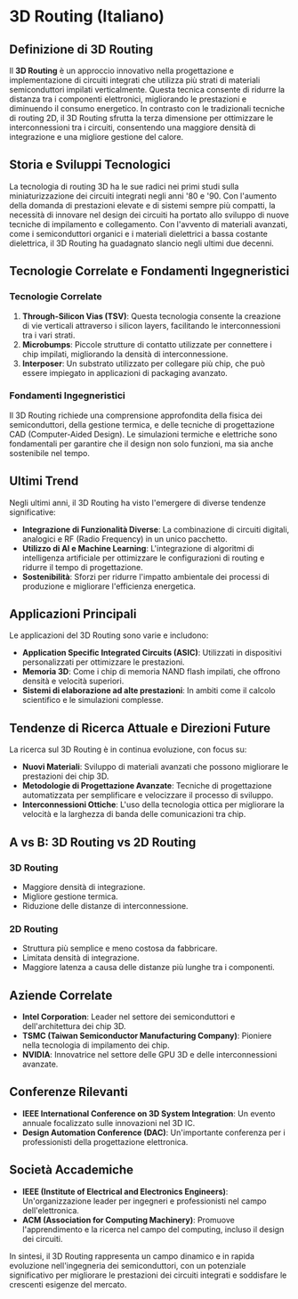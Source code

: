 # 3D Routing (Italiano)

## Definizione di 3D Routing

Il **3D Routing** è un approccio innovativo nella progettazione e implementazione di circuiti integrati che utilizza più strati di materiali semiconduttori impilati verticalmente. Questa tecnica consente di ridurre la distanza tra i componenti elettronici, migliorando le prestazioni e diminuendo il consumo energetico. In contrasto con le tradizionali tecniche di routing 2D, il 3D Routing sfrutta la terza dimensione per ottimizzare le interconnessioni tra i circuiti, consentendo una maggiore densità di integrazione e una migliore gestione del calore.

## Storia e Sviluppi Tecnologici

La tecnologia di routing 3D ha le sue radici nei primi studi sulla miniaturizzazione dei circuiti integrati negli anni '80 e '90. Con l'aumento della domanda di prestazioni elevate e di sistemi sempre più compatti, la necessità di innovare nel design dei circuiti ha portato allo sviluppo di nuove tecniche di impilamento e collegamento. Con l'avvento di materiali avanzati, come i semiconduttori organici e i materiali dielettrici a bassa costante dielettrica, il 3D Routing ha guadagnato slancio negli ultimi due decenni.

## Tecnologie Correlate e Fondamenti Ingegneristici

### Tecnologie Correlate

1. **Through-Silicon Vias (TSV)**: Questa tecnologia consente la creazione di vie verticali attraverso i silicon layers, facilitando le interconnessioni tra i vari strati.
2. **Microbumps**: Piccole strutture di contatto utilizzate per connettere i chip impilati, migliorando la densità di interconnessione.
3. **Interposer**: Un substrato utilizzato per collegare più chip, che può essere impiegato in applicazioni di packaging avanzato.

### Fondamenti Ingegneristici

Il 3D Routing richiede una comprensione approfondita della fisica dei semiconduttori, della gestione termica, e delle tecniche di progettazione CAD (Computer-Aided Design). Le simulazioni termiche e elettriche sono fondamentali per garantire che il design non solo funzioni, ma sia anche sostenibile nel tempo.

## Ultimi Trend

Negli ultimi anni, il 3D Routing ha visto l'emergere di diverse tendenze significative:

- **Integrazione di Funzionalità Diverse**: La combinazione di circuiti digitali, analogici e RF (Radio Frequency) in un unico pacchetto.
- **Utilizzo di AI e Machine Learning**: L'integrazione di algoritmi di intelligenza artificiale per ottimizzare le configurazioni di routing e ridurre il tempo di progettazione.
- **Sostenibilità**: Sforzi per ridurre l'impatto ambientale dei processi di produzione e migliorare l'efficienza energetica.

## Applicazioni Principali

Le applicazioni del 3D Routing sono varie e includono:

- **Application Specific Integrated Circuits (ASIC)**: Utilizzati in dispositivi personalizzati per ottimizzare le prestazioni.
- **Memoria 3D**: Come i chip di memoria NAND flash impilati, che offrono densità e velocità superiori.
- **Sistemi di elaborazione ad alte prestazioni**: In ambiti come il calcolo scientifico e le simulazioni complesse.

## Tendenze di Ricerca Attuale e Direzioni Future

La ricerca sul 3D Routing è in continua evoluzione, con focus su:

- **Nuovi Materiali**: Sviluppo di materiali avanzati che possono migliorare le prestazioni dei chip 3D.
- **Metodologie di Progettazione Avanzate**: Tecniche di progettazione automatizzata per semplificare e velocizzare il processo di sviluppo.
- **Interconnessioni Ottiche**: L'uso della tecnologia ottica per migliorare la velocità e la larghezza di banda delle comunicazioni tra chip.

## A vs B: 3D Routing vs 2D Routing

### 3D Routing

- Maggiore densità di integrazione.
- Migliore gestione termica.
- Riduzione delle distanze di interconnessione.

### 2D Routing

- Struttura più semplice e meno costosa da fabbricare.
- Limitata densità di integrazione.
- Maggiore latenza a causa delle distanze più lunghe tra i componenti.

## Aziende Correlate

- **Intel Corporation**: Leader nel settore dei semiconduttori e dell'architettura dei chip 3D.
- **TSMC (Taiwan Semiconductor Manufacturing Company)**: Pioniere nella tecnologia di impilamento dei chip.
- **NVIDIA**: Innovatrice nel settore delle GPU 3D e delle interconnessioni avanzate.

## Conferenze Rilevanti

- **IEEE International Conference on 3D System Integration**: Un evento annuale focalizzato sulle innovazioni nel 3D IC.
- **Design Automation Conference (DAC)**: Un'importante conferenza per i professionisti della progettazione elettronica.

## Società Accademiche

- **IEEE (Institute of Electrical and Electronics Engineers)**: Un'organizzazione leader per ingegneri e professionisti nel campo dell'elettronica.
- **ACM (Association for Computing Machinery)**: Promuove l'apprendimento e la ricerca nel campo del computing, incluso il design dei circuiti.

In sintesi, il 3D Routing rappresenta un campo dinamico e in rapida evoluzione nell'ingegneria dei semiconduttori, con un potenziale significativo per migliorare le prestazioni dei circuiti integrati e soddisfare le crescenti esigenze del mercato.